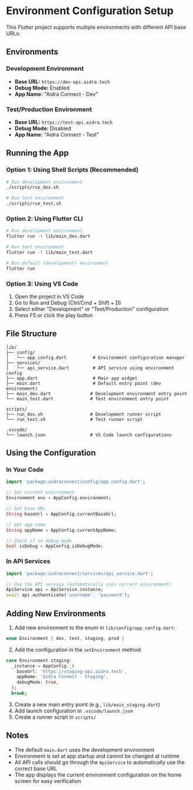 # Environment Configuration Setup

This Flutter project supports multiple environments with different API base URLs:

## Environments

### Development Environment
- **Base URL:** `https://dev-api.aidra.tech`
- **Debug Mode:** Enabled
- **App Name:** "Aidra Connect - Dev"

### Test/Production Environment
- **Base URL:** `https://test-api.aidra.tech`
- **Debug Mode:** Disabled
- **App Name:** "Aidra Connect - Test"

## Running the App

### Option 1: Using Shell Scripts (Recommended)
```bash
# Run development environment
./scripts/run_dev.sh

# Run test environment
./scripts/run_test.sh
```

### Option 2: Using Flutter CLI
```bash
# Run development environment
flutter run -t lib/main_dev.dart

# Run test environment
flutter run -t lib/main_test.dart

# Run default (development) environment
flutter run
```

### Option 3: Using VS Code
1. Open the project in VS Code
2. Go to Run and Debug (Ctrl/Cmd + Shift + D)
3. Select either "Development" or "Test/Production" configuration
4. Press F5 or click the play button

## File Structure

```
lib/
├── config/
│   └── app_config.dart          # Environment configuration manager
├── services/
│   └── api_service.dart         # API service using environment config
├── app.dart                     # Main app widget
├── main.dart                    # Default entry point (dev environment)
├── main_dev.dart               # Development environment entry point
└── main_test.dart              # Test environment entry point

scripts/
├── run_dev.sh                  # Development runner script
└── run_test.sh                 # Test runner script

.vscode/
└── launch.json                 # VS Code launch configurations
```

## Using the Configuration

### In Your Code
```dart
import 'package:aidraconnect/config/app_config.dart';

// Get current environment
Environment env = AppConfig.environment;

// Get base URL
String baseUrl = AppConfig.currentBaseUrl;

// Get app name
String appName = AppConfig.currentAppName;

// Check if in debug mode
bool isDebug = AppConfig.isDebugMode;
```

### In API Services
```dart
import 'package:aidraconnect/services/api_service.dart';

// Use the API service (automatically uses correct environment)
ApiService api = ApiService.instance;
await api.authenticate('username', 'password');
```

## Adding New Environments

1. Add new environment to the enum in `lib/config/app_config.dart`:
```dart
enum Environment { dev, test, staging, prod }
```

2. Add the configuration in the `setEnvironment` method:
```dart
case Environment.staging:
  _instance = AppConfig._(
    baseUrl: 'https://staging-api.aidra.tech',
    appName: 'Aidra Connect - Staging',
    debugMode: true,
  );
  break;
```

3. Create a new main entry point (e.g., `lib/main_staging.dart`)
4. Add launch configuration in `.vscode/launch.json`
5. Create a runner script in `scripts/`

## Notes

- The default `main.dart` uses the development environment
- Environment is set at app startup and cannot be changed at runtime
- All API calls should go through the `ApiService` to automatically use the correct base URL
- The app displays the current environment configuration on the home screen for easy verification 